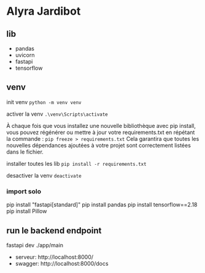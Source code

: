 # Alyra Jardibot

## lib

- pandas
- uvicorn
- fastapi
- tensorflow

## venv

init venv
`python -m venv venv`

activer la venv
`.\venv\Scripts\activate`

À chaque fois que vous installez une nouvelle bibliothèque avec pip install, vous pouvez régénérer ou mettre à jour votre requirements.txt en répétant la commande :
`pip freeze > requirements.txt`
Cela garantira que toutes les nouvelles dépendances ajoutées à votre projet sont correctement listées dans le fichier.

installer toutes les lib
`pip install -r requirements.txt`

desactiver la venv
`deactivate`

### import solo

pip install "fastapi[standard]"
pip install pandas
pip install tensorflow==2.18
pip install Pillow

## run le backend endpoint

fastapi dev ./app/main

- serveur: http://localhost:8000/
- swagger: http://localhost:8000/docs
